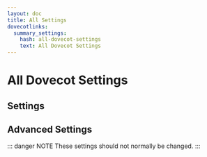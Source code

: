 ```yaml
---
layout: doc
title: All Settings
dovecotlinks:
  summary_settings:
    hash: all-dovecot-settings
    text: All Dovecot Settings
---
```


# All Dovecot Settings

## Settings

<SettingsComponent filter="no_advanced" :show_plugin="true" />

## Advanced Settings

::: danger NOTE
These settings should not normally be changed.
:::

<SettingsComponent filter="advanced" :show_plugin="true" />
